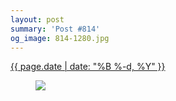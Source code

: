 ```yaml
---
layout: post
summary: 'Post #814'
og_image: 814-1280.jpg
---
```


<div class="post">
 <time>
  <a href="/814">
   {{ page.date | date: "%B %-d, %Y" }}
  </a>
 </time>
 <a href="/814">
  <figure data-taken="3/30/2019">
   <img sizes="(min-width: 700px) 50vw, calc(100vw - 2rem)" src="{{ site.assets_url }}/814-640.jpg" srcset="{{ site.assets_url }}/814-320.jpg 320w, {{ site.assets_url }}/814-640.jpg 640w, {{ site.assets_url }}/814-960.jpg 960w, {{ site.assets_url }}/814-1280.jpg 1280w"/>
  </figure>
 </a>
</div>
